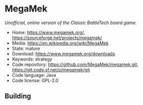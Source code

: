 # MegaMek

_Unofficial, online version of the Classic BattleTech board game._

- Home: https://www.megamek.org/, https://sourceforge.net/projects/megamek/
- Media: https://en.wikipedia.org/wiki/MegaMek
- State: mature
- Download: https://www.megamek.org/downloads
- Keywords: strategy
- Code repository: https://github.com/MegaMek/megamek.git, https://git.code.sf.net/p/megamek/git
- Code language: Java
- Code license: GPL-2.0

## Building

